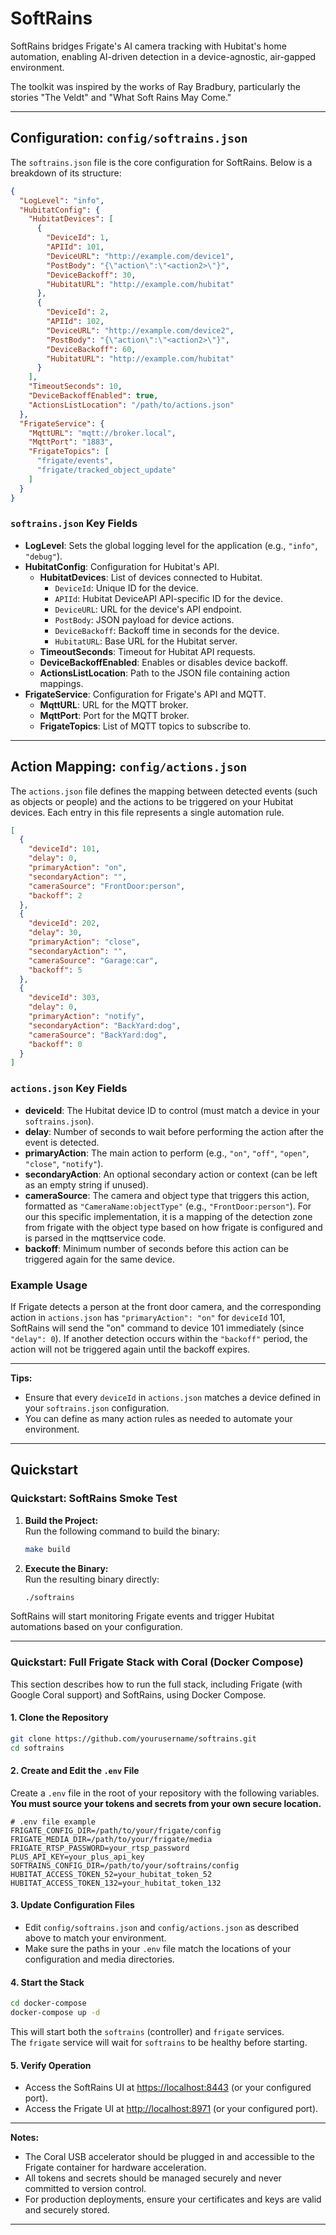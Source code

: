 # SoftRains  

SoftRains bridges Frigate's AI camera tracking with Hubitat's home automation, enabling AI-driven detection in a device-agnostic, air-gapped environment. 

The toolkit was inspired by the works of Ray Bradbury, particularly the stories "The Veldt" and "What Soft Rains May Come." 

---

## Configuration: `config/softrains.json`

The `softrains.json` file is the core configuration for SoftRains. Below is a breakdown of its structure:

```json  
{  
  "LogLevel": "info",  
  "HubitatConfig": {  
    "HubitatDevices": [  
      {  
        "DeviceId": 1,  
        "APIId": 101,  
        "DeviceURL": "http://example.com/device1",  
        "PostBody": "{\"action\":\"<action2>\"}",  
        "DeviceBackoff": 30,  
        "HubitatURL": "http://example.com/hubitat"  
      },  
      {  
        "DeviceId": 2,  
        "APIId": 102,  
        "DeviceURL": "http://example.com/device2",  
        "PostBody": "{\"action\":\"<action2>\"}",  
        "DeviceBackoff": 60,  
        "HubitatURL": "http://example.com/hubitat"  
      }  
    ],  
    "TimeoutSeconds": 10,  
    "DeviceBackoffEnabled": true,  
    "ActionsListLocation": "/path/to/actions.json"  
  },  
  "FrigateService": {  
    "MqttURL": "mqtt://broker.local",  
    "MqttPort": "1883",  
    "FrigateTopics": [  
      "frigate/events",  
      "frigate/tracked_object_update"  
    ]  
  }  
}  
```

### `softrains.json` Key Fields

- **LogLevel**: Sets the global logging level for the application (e.g., `"info"`, `"debug"`).
- **HubitatConfig**: Configuration for Hubitat's API.
  - **HubitatDevices**: List of devices connected to Hubitat.
    - `DeviceId`: Unique ID for the device.
    - `APIId`: Hubitat DeviceAPI API-specific ID for the device.
    - `DeviceURL`: URL for the device's API endpoint.
    - `PostBody`: JSON payload for device actions.
    - `DeviceBackoff`: Backoff time in seconds for the device.
    - `HubitatURL`: Base URL for the Hubitat server.
  - **TimeoutSeconds**: Timeout for Hubitat API requests.
  - **DeviceBackoffEnabled**: Enables or disables device backoff.
  - **ActionsListLocation**: Path to the JSON file containing action mappings.
- **FrigateService**: Configuration for Frigate's API and MQTT.
  - **MqttURL**: URL for the MQTT broker.
  - **MqttPort**: Port for the MQTT broker.
  - **FrigateTopics**: List of MQTT topics to subscribe to.

---

## Action Mapping: `config/actions.json`

The `actions.json` file defines the mapping between detected events (such as objects or people) and the actions to be triggered on your Hubitat devices. Each entry in this file represents a single automation rule.

```json
[
  {
    "deviceId": 101,
    "delay": 0,
    "primaryAction": "on",
    "secondaryAction": "",
    "cameraSource": "FrontDoor:person",
    "backoff": 2
  },
  {
    "deviceId": 202,
    "delay": 30,
    "primaryAction": "close",
    "secondaryAction": "",
    "cameraSource": "Garage:car",
    "backoff": 5
  },
  {
    "deviceId": 303,
    "delay": 0,
    "primaryAction": "notify",
    "secondaryAction": "BackYard:dog",
    "cameraSource": "BackYard:dog",
    "backoff": 0
  }
]
```

### `actions.json` Key Fields

- **deviceId**: The Hubitat device ID to control (must match a device in your `softrains.json`).
- **delay**: Number of seconds to wait before performing the action after the event is detected.
- **primaryAction**: The main action to perform (e.g., `"on"`, `"off"`, `"open"`, `"close"`, `"notify"`).
- **secondaryAction**: An optional secondary action or context (can be left as an empty string if unused).
- **cameraSource**: The camera and object type that triggers this action, formatted as `"CameraName:objectType"` (e.g., `"FrontDoor:person"`). For our this specific implementation, it is a mapping of the detection zone from frigate with the object type based on how frigate is configured and is parsed in the mqttservice code.
- **backoff**: Minimum number of seconds before this action can be triggered again for the same device.

### Example Usage

If Frigate detects a person at the front door camera, and the corresponding action in `actions.json` has `"primaryAction": "on"` for `deviceId` 101, SoftRains will send the "on" command to device 101 immediately (since `"delay": 0`). If another detection occurs within the `"backoff"` period, the action will not be triggered again until the backoff expires.

---

**Tips:**  
- Ensure that every `deviceId` in `actions.json` matches a device defined in your `softrains.json` configuration.
- You can define as many action rules as needed to automate your environment.

---

## Quickstart

### Quickstart: SoftRains Smoke Test

1. **Build the Project:**  
     Run the following command to build the binary:  
     ```bash
     make build
     ```

2. **Execute the Binary:**  
     Run the resulting binary directly:  
     ```bash
     ./softrains
     ```

SoftRains will start monitoring Frigate events and trigger Hubitat automations based on your configuration.

---

### Quickstart: Full Frigate Stack with Coral (Docker Compose)

This section describes how to run the full stack, including Frigate (with Google Coral support) and SoftRains, using Docker Compose.

#### 1. **Clone the Repository**

```bash
git clone https://github.com/yourusername/softrains.git
cd softrains
```

#### 2. **Create and Edit the `.env` File**

Create a `.env` file in the root of your repository with the following variables.  
**You must source your tokens and secrets from your own secure location.**

```env
# .env file example
FRIGATE_CONFIG_DIR=/path/to/your/frigate/config
FRIGATE_MEDIA_DIR=/path/to/your/frigate/media
FRIGATE_RTSP_PASSWORD=your_rtsp_password
PLUS_API_KEY=your_plus_api_key
SOFTRAINS_CONFIG_DIR=/path/to/your/softrains/config
HUBITAT_ACCESS_TOKEN_52=your_hubitat_token_52
HUBITAT_ACCESS_TOKEN_132=your_hubitat_token_132
```

#### 3. **Update Configuration Files**

- Edit `config/softrains.json` and `config/actions.json` as described above to match your environment.
- Make sure the paths in your `.env` file match the locations of your configuration and media directories.

#### 4. **Start the Stack**

```bash
cd docker-compose
docker-compose up -d
```

This will start both the `softrains` (controller) and `frigate` services.  
The `frigate` service will wait for `softrains` to be healthy before starting.

#### 5. **Verify Operation**

- Access the SoftRains UI at [https://localhost:8443](https://localhost:8443) (or your configured port).
- Access the Frigate UI at [http://localhost:8971](http://localhost:8971) (or your configured port).

---

**Notes:**
- The Coral USB accelerator should be plugged in and accessible to the Frigate container for hardware acceleration.
- All tokens and secrets should be managed securely and never committed to version control.
- For production deployments, ensure your certificates and keys are valid and securely stored.

---